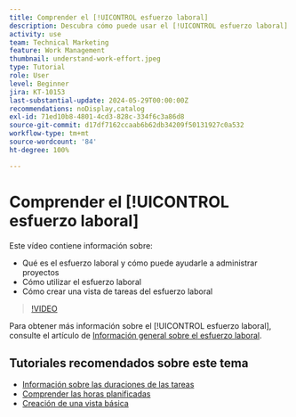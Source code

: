 ```yaml
---
title: Comprender el [!UICONTROL esfuerzo laboral]
description: Descubra cómo puede usar el [!UICONTROL esfuerzo laboral] para obtener una estimación aproximada de las horas planificadas en la línea de tiempo del proyecto.
activity: use
team: Technical Marketing
feature: Work Management
thumbnail: understand-work-effort.jpeg
type: Tutorial
role: User
level: Beginner
jira: KT-10153
last-substantial-update: 2024-05-29T00:00:00Z
recommendations: noDisplay,catalog
exl-id: 71ed10b8-4801-4cd3-828c-334f6c3a86d8
source-git-commit: d17df7162ccaab6b62db34209f50131927c0a532
workflow-type: tm+mt
source-wordcount: '84'
ht-degree: 100%

---
```


# Comprender el [!UICONTROL esfuerzo laboral]

Este vídeo contiene información sobre:

* Qué es el esfuerzo laboral y cómo puede ayudarle a administrar proyectos
* Cómo utilizar el esfuerzo laboral
* Cómo crear una vista de tareas del esfuerzo laboral

>[!VIDEO](https://video.tv.adobe.com/v/3429446/?quality=12&learn=on&enablevpops)

Para obtener más información sobre el [!UICONTROL esfuerzo laboral], consulte el artículo de [Información general sobre el esfuerzo laboral](https://experienceleague.adobe.com/docs/workfront/using/manage-work/tasks/task-information/work-effort.html?lang=es).

## Tutoriales recomendados sobre este tema

* [Información sobre las duraciones de las tareas](/help/manage-work/tasks/understand-task-durations.md)
* [Comprender las horas planificadas](/help/manage-work/tasks/understand-planned-hours.md)
* [Creación de una vista básica](/help/reporting/basic-reporting/create-a-basic-view.md)
